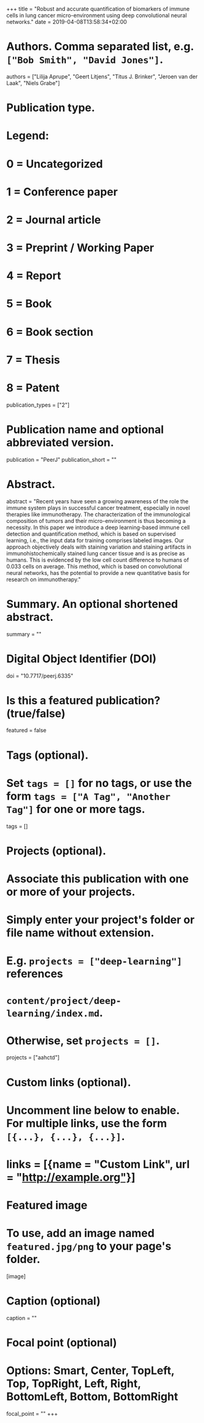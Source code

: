 +++
title = "Robust and accurate quantification of biomarkers of immune cells in lung cancer micro-environment using deep convolutional neural networks."
date = 2019-04-08T13:58:34+02:00

# Authors. Comma separated list, e.g. `["Bob Smith", "David Jones"]`.
authors = ["Lilija Aprupe", "Geert Litjens", "Titus J. Brinker", "Jeroen van der Laak", "Niels Grabe"]

# Publication type.
# Legend:
# 0 = Uncategorized
# 1 = Conference paper
# 2 = Journal article
# 3 = Preprint / Working Paper
# 4 = Report
# 5 = Book
# 6 = Book section
# 7 = Thesis
# 8 = Patent
publication_types = ["2"]

# Publication name and optional abbreviated version.
publication = "PeerJ"
publication_short = ""

# Abstract.
abstract = "Recent years have seen a growing awareness of the role the immune system plays in successful cancer treatment, especially in novel therapies like immunotherapy. The characterization of the immunological composition of tumors and their micro-environment is thus becoming a necessity. In this paper we introduce a deep learning-based immune cell detection and quantification method, which is based on supervised learning, i.e., the input data for training comprises labeled images. Our approach objectively deals with staining variation and staining artifacts in immunohistochemically stained lung cancer tissue and is as precise as humans. This is evidenced by the low cell count difference to humans of 0.033 cells on average. This method, which is based on convolutional neural networks, has the potential to provide a new quantitative basis for research on immunotherapy."

# Summary. An optional shortened abstract.
summary = ""

# Digital Object Identifier (DOI)
doi = "10.7717/peerj.6335"

# Is this a featured publication? (true/false)
featured = false

# Tags (optional).
#   Set `tags = []` for no tags, or use the form `tags = ["A Tag", "Another Tag"]` for one or more tags.
tags = []

# Projects (optional).
#   Associate this publication with one or more of your projects.
#   Simply enter your project's folder or file name without extension.
#   E.g. `projects = ["deep-learning"]` references 
#   `content/project/deep-learning/index.md`.
#   Otherwise, set `projects = []`.
projects = ["aahctd"]

# Custom links (optional).
#   Uncomment line below to enable. For multiple links, use the form `[{...}, {...}, {...}]`.
# links = [{name = "Custom Link", url = "http://example.org"}]

# Featured image
# To use, add an image named `featured.jpg/png` to your page's folder. 
[image]
  # Caption (optional)
  caption = ""

  # Focal point (optional)
  # Options: Smart, Center, TopLeft, Top, TopRight, Left, Right, BottomLeft, Bottom, BottomRight
  focal_point = ""
+++
